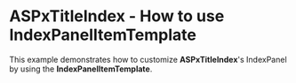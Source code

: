 # ASPxTitleIndex - How to use IndexPanelItemTemplate 


<p>This example demonstrates how to customize <strong>ASPxTitleIndex</strong>'s IndexPanel by using the <strong>IndexPanelItemTemplate</strong>.</p>

<br/>


